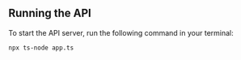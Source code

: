 ## Running the API

To start the API server, run the following command in your terminal:

```bash
npx ts-node app.ts
